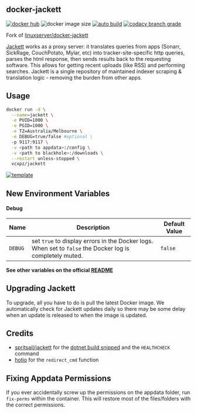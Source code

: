 ## docker-jackett

[![docker hub](https://img.shields.io/badge/docker_hub-link-blue?style=for-the-badge&logo=docker)](https://hub.docker.com/r/vcxpz/jackett) ![docker image size](https://img.shields.io/docker/image-size/vcxpz/jackett?style=for-the-badge&logo=docker) [![auto build](https://img.shields.io/badge/docker_builds-automated-blue?style=for-the-badge&logo=docker?color=d1aa67)](https://github.com/hydazz/docker-jackett/actions?query=workflow%3A"Auto+Builder+CI") [![codacy branch grade](https://img.shields.io/codacy/grade/2ddd07b48fe346bf85845f4b653fc0fb/main?style=for-the-badge&logo=codacy)](https://app.codacy.com/gh/hydazz/docker-jackett)

Fork of [linuxserver/docker-jackett](https://github.com/linuxserver/docker-jackett/)

[Jackett](https://github.com/Jackett/Jackett) works as a proxy server: it translates queries from apps (Sonarr, SickRage, CouchPotato, Mylar, etc) into tracker-site-specific http queries, parses the html response, then sends results back to the requesting software. This allows for getting recent uploads (like RSS) and performing searches. Jackett is a single repository of maintained indexer scraping & translation logic - removing the burden from other apps.

## Usage

```bash
docker run -d \
  --name=jackett \
  -e PUID=1000 \
  -e PGID=1000 \
  -e TZ=Australia/Melbourne \
  -e DEBUG=true/false #optional \
  -p 9117:9117 \
  -v <path to appdata>:/config \
  -v <path to blackhole>:/downloads \
  --restart unless-stopped \
  vcxpz/jackett
```

[![template](https://img.shields.io/badge/unraid_template-ff8c2f?style=for-the-badge&logo=docker?color=d1aa67)](https://github.com/hydazz/docker-templates/blob/main/hydaz/jackett.xml)

## New Environment Variables

#### Debug

| Name    | Description                                                                                              | Default Value |
| ------- | -------------------------------------------------------------------------------------------------------- | ------------- |
| `DEBUG` | set `true` to display errors in the Docker logs. When set to `false` the Docker log is completely muted. | `false`       |

**See other variables on the official [README](https://github.com/linuxserver/docker-jackett/)**

## Upgrading Jackett

To upgrade, all you have to do is pull the latest Docker image. We automatically check for Jackett updates daily so there may be some delay when an update is released to when the image is updated.

## Credits

- [spritsail/jackett](https://github.com/spritsail/jackett) for the [dotnet build snipped](https://github.com/spritsail/jackett/blob/e7c72dc80489210b774fc8ab67666cc4cc03c9d8/Dockerfile##L8-L19) and the `HEALTHCHECK` command
- [hotio](https://github.com/hotio) for the `redirect_cmd` function

## Fixing Appdata Permissions

If you ever accidentally screw up the permissions on the appdata folder, run `fix-perms` within the container. This will restore most of the files/folders with the correct permissions.
